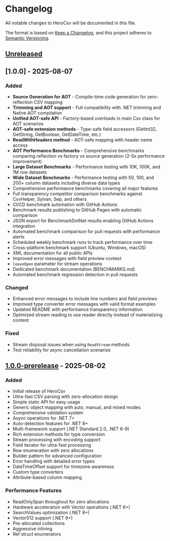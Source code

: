 # Changelog

All notable changes to HeroCsv will be documented in this file.

The format is based on [Keep a Changelog](https://keepachangelog.com/en/1.0.0/),
and this project adheres to [Semantic Versioning](https://semver.org/spec/v2.0.0.html).

## [Unreleased]

## [1.0.0] - 2025-08-07

### Added
- **Source Generation for AOT** - Compile-time code generation for zero-reflection CSV mapping
- **Trimming and AOT support** - Full compatibility with .NET trimming and Native AOT compilation
- **Unified AOT-safe API** - Factory-based overloads in main Csv class for AOT scenarios
- **AOT-safe extension methods** - Type-safe field accessors (GetInt32, GetString, GetBoolean, GetDateTime, etc.)
- **ReadWithHeaders method** - AOT-safe mapping with header name access
- **AOT Performance Benchmarks** - Comprehensive benchmarks comparing reflection vs factory vs source generation (2-5x performance improvement)
- **Large Dataset Benchmarks** - Performance testing with 10K, 100K, and 1M row datasets
- **Wide Dataset Benchmarks** - Performance testing with 50, 100, and 200+ column datasets including diverse data types
- Comprehensive performance benchmarks covering all major features
- Full transparency competitor comparison benchmarks against CsvHelper, Sylvan, Sep, and others
- CI/CD benchmark automation with GitHub Actions
- Benchmark results publishing to GitHub Pages with automatic comparison
- JSON export for BenchmarkDotNet results enabling GitHub Actions integration
- Automated benchmark comparison for pull requests with performance alerts
- Scheduled weekly benchmark runs to track performance over time
- Cross-platform benchmark support (Ubuntu, Windows, macOS)
- XML documentation for all public APIs
- Improved error messages with field preview context
- `leaveOpen` parameter for stream operations
- Dedicated benchmark documentation (BENCHMARKS.md)
- Automated benchmark regression detection in pull requests

### Changed
- Enhanced error messages to include line numbers and field previews
- Improved type converter error messages with valid format examples
- Updated README with performance transparency information
- Optimized stream reading to use reader directly instead of materializing content

### Fixed
- Stream disposal issues when using `ReadStream` methods
- Test reliability for async cancellation scenarios

## [1.0.0-prerelease] - 2025-08-02

### Added
- Initial release of HeroCsv
- Ultra-fast CSV parsing with zero-allocation design
- Simple static API for easy usage
- Generic object mapping with auto, manual, and mixed modes
- Comprehensive validation system
- Async operations for .NET 7+
- Auto-detection features for .NET 8+
- Multi-framework support (.NET Standard 2.0, .NET 6-9)
- Rich extension methods for type conversion
- Stream processing with encoding support
- Field iterator for ultra-fast processing
- Row enumeration with zero allocations
- Builder pattern for advanced configuration
- Error handling with detailed error types
- DateTimeOffset support for timezone awareness
- Custom type converters
- Attribute-based column mapping

### Performance Features
- ReadOnlySpan<char> throughout for zero allocations
- Hardware acceleration with Vector operations (.NET 6+)
- SearchValues optimization (.NET 8+)
- Vector512 support (.NET 9+)
- Pre-allocated collections
- Aggressive inlining
- Ref struct enumerators

[Unreleased]: https://github.com/BeingCiteable/HeroCsv/compare/v1.0.0...HEAD
[1.0.0-prerelease]: https://github.com/BeingCiteable/HeroCsv/releases/tag/v1.0.0-prerelease